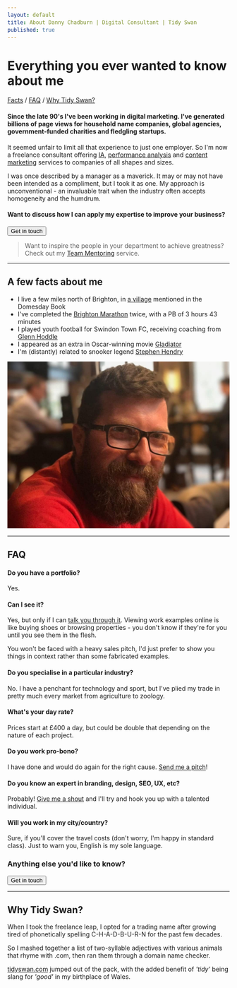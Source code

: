 ```yaml
---
layout: default
title: About Danny Chadburn | Digital Consultant | Tidy Swan
published: true
---
```


# Everything you ever wanted to know about me

<a href="#facts">Facts</a> / <a href="#faq">FAQ</a> / <a href="#why">Why Tidy Swan?</a>

#### Since the late 90's I've been working in digital marketing. I've generated billions of page views for household name companies, global agencies, government-funded charities and fledgling startups.

It seemed unfair to limit all that experience to just one employer. So I'm now a freelance consultant offering [IA](/content-information-architecture), [performance analysis](/content-campaign-analytics) and [content marketing](/creative-content-marketing) services to companies of all shapes and sizes.

I was once described by a manager as a maverick. It may or may not have been intended as a compliment, but I took it as one. My approach is unconventional - an invaluable trait when the industry often accepts homogeneity and the humdrum.

#### Want to discuss how I can apply my expertise to improve your business?

<a href="/contact"><button class="button">Get in touch</button></a>

> Want to inspire the people in your department to achieve greatness? Check out my [Team Mentoring](/consultancy/content-team-mentoring/) service.

<a name="facts"></a>

---

## A few facts about me

- I live a few miles north of Brighton, in [a village](https://www.wikiwand.com/en/Hurstpierpoint) mentioned in the Domesday Book
- I've completed the [Brighton Marathon](https://www.wikiwand.com/en/Brighton_Marathon) twice, with a PB of 3 hours 43 minutes
- I played youth football for Swindon Town FC, receiving coaching from [Glenn Hoddle](https://www.wikiwand.com/en/Glenn_Hoddle)
- I appeared as an extra in Oscar-winning movie [Gladiator](https://www.wikiwand.com/en/Gladiator_(2000_film))
- I'm (distantly) related to snooker legend [Stephen Hendry](https://www.wikiwand.com/en/Stephen_Hendry)

![Danny Chadburn](/assets/img/danny.png)

<a name="faq"></a>

---

## FAQ

#### Do you have a portfolio?
Yes.

#### Can I see it?
Yes, but only if I can [talk you through it](/contact). Viewing work examples online is like buying shoes or browsing properties - you don't know if they're for you until you see them in the flesh.

You won't be faced with a heavy sales pitch, I'd just prefer to show you things in context rather than some fabricated examples.

#### Do you specialise in a particular industry?
No. I have a penchant for technology and sport, but I've plied my trade in pretty much every market from agriculture to zoology.

#### What's your day rate?
Prices start at £400 a day, but could be double that depending on the nature of each project.

#### Do you work pro-bono?
I have done and would do again for the right cause. [Send me a pitch](/contact)!

#### Do you know an expert in branding, design, SEO, UX, etc?
Probably! [Give me a shout](/contact) and I'll try and hook you up with a talented individual.

#### Will you work in my city/country?
Sure, if you'll cover the travel costs (don't worry, I'm happy in standard class). Just to warn you, English is my sole language.

### Anything else you'd like to know?

<a href="/contact"><button class="button">Get in touch</button></a>

<a name="why"></a>

---

## Why Tidy Swan?

When I took the freelance leap, I opted for a trading name after growing tired of phonetically spelling C-H-A-D-B-U-R-N for the past few decades.

So I mashed together a list of two-syllable adjectives with various animals that rhyme with .com, then ran them through a domain name checker.

[tidyswan.com](/index) jumped out of the pack, with the added benefit of _'tidy'_ being slang for _'good'_ in my birthplace of Wales.
